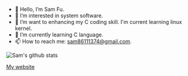 - 👋 Hello, I’m Sam Fu.
- 👀 I’m interested in system software.
- 💞️ I’m want to enhancing my C coding skill. I'm current learning linux kernel.
- 🌱 I’m currently learning C language.
- 📫 How to reach me: sam86111374@gmail.com. 

<!---
samfu19971113/samfu19971113 is a ✨ special ✨ repository because its `README.md` (this file) appears on your GitHub profile.
You can click the Preview link to take a look at your changes.
--->

![Sam's github stats](https://github-readme-stats.vercel.app/api?username=SamFu1113)

[My website](https://samfu1113.github.io/)

<!---
[![Top Langs](https://github-readme-stats.vercel.app/api/top-langs/?username=SamFu1113)](https://github.com/SamFu1113/github-readme-stats)
--->

